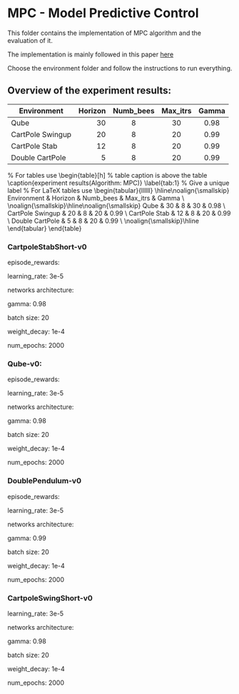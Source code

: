 # MPC - Model Predictive Control

This folder contains the implementation of MPC algorithm and the evaluation of it.

The implementation is mainly followed in this paper [here](https://ieeexplore.ieee.org/abstract/document/8463189)

Choose the environment folder and follow the instructions to run everything.

## Overview of the experiment results:

| Environment  | Horizon   |Numb\_bees  |   Max\_itrs  |  Gamma  |
| --------   | -----:  | :----: | :----: | :----: |
| Qube      |  30    |  8  | 30  |  0.98  | 
| CartPole Swingup |  20  | 8   | 20 |  0.99  |
| CartPole Stab   | 12  | 8  |  20 |  0.99  |
| Double CartPole    | 5  | 8 |  20 |  0.99  | 


% For tables use
\begin{table}[h]
% table caption is above the table
\caption{experiment results(Algorithm: MPC)}
\label{tab:1}       % Give a unique label
% For LaTeX tables use
\begin{tabular}{llllll}
\hline\noalign{\smallskip}
Environment & Horizon & Numb\_bees & Max\_itrs & Gamma \\
\noalign{\smallskip}\hline\noalign{\smallskip}
Qube & 30 & 8 & 30  & 0.98  \\
CartPole Swingup & 20 & 8 & 20  & 0.99  \\
CartPole Stab & 12 & 8 & 20 & 0.99 \\
Double CartPole & 5 & 8 & 20  & 0.99 \\
\noalign{\smallskip}\hline
\end{tabular}
\end{table}

### CartpoleStabShort-v0
   episode_rewards:
   
   learning_rate: 3e-5
   
   networks architecture:
   
   gamma: 0.98
   
   batch size: 20
   
   weight_decay: 1e-4
   
   num_epochs: 2000
   
### Qube-v0:
   episode_rewards:
   
   learning_rate: 3e-5
   
   networks architecture:
   
   gamma: 0.98
   
   batch size: 20
   
   weight_decay: 1e-4
   
   num_epochs: 2000
   
   
### DoublePendulum-v0
   episode_rewards:
   
   learning_rate: 3e-5
   
   networks architecture:
   
   gamma: 0.99
   
   batch size: 20

   weight_decay: 1e-4
   
   num_epochs: 2000

### CartpoleSwingShort-v0
   learning_rate: 3e-5
   
   networks architecture:
   
   gamma: 0.98
   
   batch size: 20
   
   weight_decay: 1e-4
   
   num_epochs: 2000

